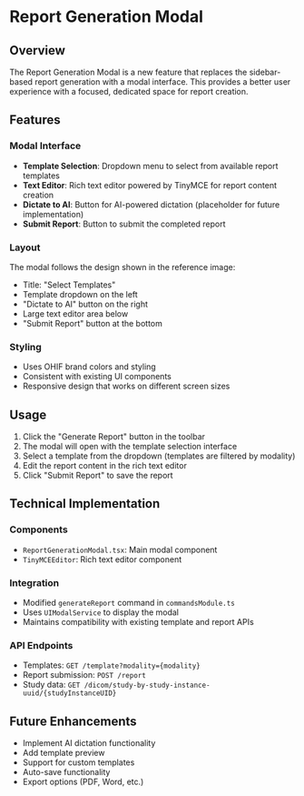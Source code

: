 # Report Generation Modal

## Overview

The Report Generation Modal is a new feature that replaces the sidebar-based report generation with a modal interface. This provides a better user experience with a focused, dedicated space for report creation.

## Features

### Modal Interface
- **Template Selection**: Dropdown menu to select from available report templates
- **Text Editor**: Rich text editor powered by TinyMCE for report content creation
- **Dictate to AI**: Button for AI-powered dictation (placeholder for future implementation)
- **Submit Report**: Button to submit the completed report

### Layout
The modal follows the design shown in the reference image:
- Title: "Select Templates"
- Template dropdown on the left
- "Dictate to AI" button on the right
- Large text editor area below
- "Submit Report" button at the bottom

### Styling
- Uses OHIF brand colors and styling
- Consistent with existing UI components
- Responsive design that works on different screen sizes

## Usage

1. Click the "Generate Report" button in the toolbar
2. The modal will open with the template selection interface
3. Select a template from the dropdown (templates are filtered by modality)
4. Edit the report content in the rich text editor
5. Click "Submit Report" to save the report

## Technical Implementation

### Components
- `ReportGenerationModal.tsx`: Main modal component
- `TinyMCEEditor`: Rich text editor component

### Integration
- Modified `generateReport` command in `commandsModule.ts`
- Uses `UIModalService` to display the modal
- Maintains compatibility with existing template and report APIs

### API Endpoints
- Templates: `GET /template?modality={modality}`
- Report submission: `POST /report`
- Study data: `GET /dicom/study-by-study-instance-uuid/{studyInstanceUID}`

## Future Enhancements

- Implement AI dictation functionality
- Add template preview
- Support for custom templates
- Auto-save functionality
- Export options (PDF, Word, etc.)
